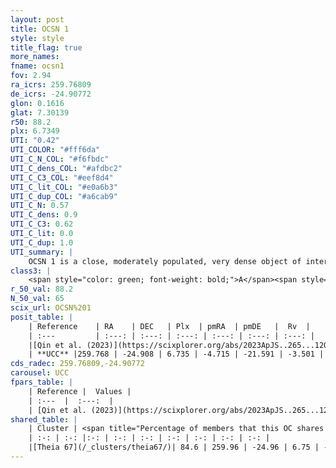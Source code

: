 ```yaml
---
layout: post
title: OCSN 1
style: style
title_flag: true
more_names: 
fname: ocsn1
fov: 2.94
ra_icrs: 259.76809
de_icrs: -24.90772
glon: 0.1616
glat: 7.30139
r50: 88.2
plx: 6.7349
UTI: "0.42"
UTI_COLOR: "#fff6da"
UTI_C_N_COL: "#f6fbdc"
UTI_C_dens_COL: "#afdbc2"
UTI_C_C3_COL: "#eef8d4"
UTI_C_lit_COL: "#e0a6b3"
UTI_C_dup_COL: "#a6cab9"
UTI_C_N: 0.57
UTI_C_dens: 0.9
UTI_C_C3: 0.62
UTI_C_lit: 0.0
UTI_C_dup: 1.0
UTI_summary: |
    OCSN 1 is a close, moderately populated, very dense object of intermediate C3 quality. It was recently reported in the literature. This object shares a large percentage of members with a later reported entry.
class3: |
    <span style="color: green; font-weight: bold;">A</span><span style="color: red; font-weight: bold;">C</span>
r_50_val: 88.2
N_50_val: 65
scix_url: OCSN%201
posit_table: |
    | Reference    | RA    | DEC   | Plx  | pmRA  | pmDE   |  Rv  |
    | :---         | :---: | :---: | :---: | :---: | :---: | :---: |
    |[Qin et al. (2023)](https://scixplorer.org/abs/2023ApJS..265...12Q) | 260.16 | -24.86 | 6.73 | -4.75 | -21.64 | -4.46 |
    | **UCC** |259.768 | -24.908 | 6.735 | -4.715 | -21.591 | -3.501 | 
cds_radec: 259.76809,-24.90772
carousel: UCC
fpars_table: |
    | Reference |  Values |
    | :---  |  :---:  |
    | [Qin et al. (2023)](https://scixplorer.org/abs/2023ApJS..265...12Q) | `E(B-V)=0.02, m-M=5.82, logt=7.2` |
shared_table: |
    | Cluster | <span title="Percentage of members that this OC shares with the ones listed">%</span>   | RA   | DEC   | Plx   | pmRA  | pmDE  | Rv | UTI |
    | :-: | :-: |:-: | :-: | :-: | :-: | :-: | :-: | :-: |
    |[Theia 67](/_clusters/theia67/)| 84.6 | 259.96 | -24.96 | 6.75 | -4.61 | -21.65 | -3.45 |0.0 |
---
```

